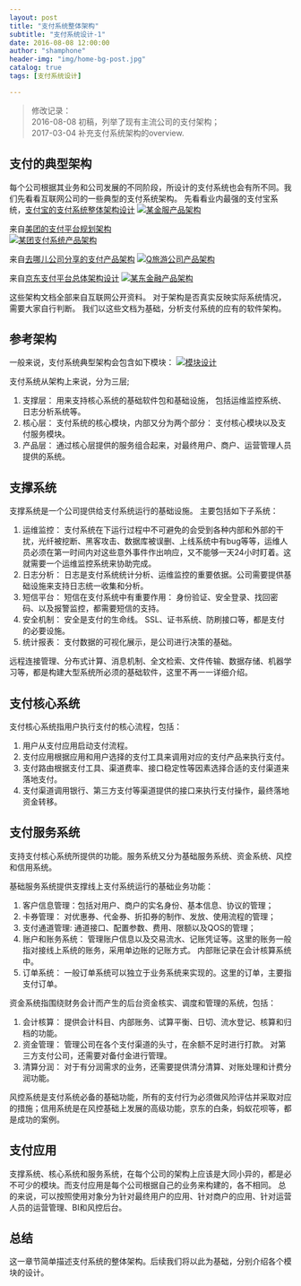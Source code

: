 ```yaml
---
layout: post
title: "支付系统整体架构"
subtitle: "支付系统设计-1"
date: 2016-08-08 12:00:00
author: "shamphone"
header-img: "img/home-bg-post.jpg"
catalog: true
tags: [支付系统设计]

---
```


> 修改记录：  
> 2016-08-08 初稿，列举了现有主流公司的支付架构；  
> 2017-03-04 补充支付系统架构的overview.


## 支付的典型架构

每个公司根据其业务和公司发展的不同阶段，所设计的支付系统也会有所不同。我们先看看互联网公司的一些典型的支付系统架构。 
先看看业内最强的支付宝系统，[支付宝的支付系统整体架构设计](http://www.woshipm.com/pmd/160822.html)
[![某金服产品架构](http://blog.lixf.cn/img/in-post/arch_alipay.png)](http://blog.lixf.cn/img/in-post/arch_alipay.png)


来自[美团的支付平台规划架构](https://wenku.baidu.com/view/7daa609d376baf1ffd4fad09.html)  
[![某团支付系统产品架构](http://blog.lixf.cn/img/in-post/arch_meituan.png)](http://blog.lixf.cn/img/in-post/arch_meituan.png)


来自[去哪儿公司分享的支付产品架构](https://sanwen8.cn/p/540ht7K.html)
[![Q旅游公司产品架构](http://blog.lixf.cn/img/in-post/arch_qunar.png)](http://blog.lixf.cn/img/in-post/arch_qunar.png)

来自[京东支付平台总体架构设计](http://www.360doc.com/content/16/0724/20/19476362_578094252.shtml) 
[![某东金融产品架构](http://blog.lixf.cn/img/in-post/arch_jd.png)](http://blog.lixf.cn/img/in-post/arch_jd.png)


这些架构文档全部来自互联网公开资料。 对于架构是否真实反映实际系统情况，需要大家自行判断。 我们以这些文档为基础，分析支付系统的应有的软件架构。 

## 参考架构

一般来说，支付系统典型架构会包含如下模块：
[![模块设计](http://blog.lixf.cn/img/in-post/arch-modules.jpg)](http://blog.lixf.cn/img/in-post/arch-modules.jpg)

支付系统从架构上来说，分为三层;

1. 支撑层： 用来支持核心系统的基础软件包和基础设施， 包括运维监控系统、日志分析系统等。   
2. 核心层： 支付系统的核心模块，内部又分为两个部分： 支付核心模块以及支付服务模块。  
3. 产品层： 通过核心层提供的服务组合起来，对最终用户、商户、运营管理人员提供的系统。   

## 支撑系统

支撑系统是一个公司提供给支付系统运行的基础设施。 主要包括如下子系统：

1. 运维监控： 支付系统在下运行过程中不可避免的会受到各种内部和外部的干扰，光纤被挖断、黑客攻击、数据库被误删、上线系统中有bug等等，运维人员必须在第一时间内对这些意外事件作出响应，又不能够一天24小时盯着。这就需要一个运维监控系统来协助完成。 
2. 日志分析： 日志是支付系统统计分析、运维监控的重要依据。公司需要提供基础设施来支持日志统一收集和分析。 
3. 短信平台： 短信在支付系统中有重要作用： 身份验证、安全登录、找回密码、以及报警监控，都需要短信的支持。 
4. 安全机制： 安全是支付的生命线。 SSL、证书系统、防刷接口等，都是支付的必要设施。 
5. 统计报表： 支付数据的可视化展示，是公司进行决策的基础。 

远程连接管理、分布式计算、消息机制、全文检索、文件传输、数据存储、机器学习等，都是构建大型系统所必须的基础软件，这里不再一一详细介绍。 

## 支付核心系统  

支付核心系统指用户执行支付的核心流程，包括：
1. 用户从支付应用启动支付流程。 
2. 支付应用根据应用和用户选择的支付工具来调用对应的支付产品来执行支付。 
3. 支付路由根据支付工具、渠道费率、接口稳定性等因素选择合适的支付渠道来落地支付。 
4. 支付渠道调用银行、第三方支付等渠道提供的接口来执行支付操作，最终落地资金转移。 

## 支付服务系统

支持支付核心系统所提供的功能。服务系统又分为基础服务系统、资金系统、风控和信用系统。

基础服务系统提供支撑线上支付系统运行的基础业务功能： 
1. 客户信息管理：包括对用户、商户的实名身份、基本信息、协议的管理； 
2. 卡券管理： 对优惠券、代金券、折扣券的制作、发放、使用流程的管理；  
3. 支付通道管理: 通道接口、配置参数、费用、限额以及QOS的管理；
4. 账户和账务系统： 管理账户信息以及交易流水、记账凭证等。这里的账务一般指对接线上系统的账务，采用单边账的记账方式。 内部账记录在会计核算系统中。 
5. 订单系统： 一般订单系统可以独立于业务系统来实现的。这里的订单，主要指支付订单。 

资金系统指围绕财务会计而产生的后台资金核实、调度和管理的系统，包括：
1. 会计核算： 提供会计科目、内部账务、试算平衡、日切、流水登记、核算和归档的功能。   
2. 资金管理： 管理公司在各个支付渠道的头寸，在余额不足时进行打款。 对第三方支付公司，还需要对备付金进行管理。 
3. 清算分润： 对于有分润需求的业务，还需要提供清分清算、对账处理和计费分润功能。 

风控系统是支付系统必备的基础功能，所有的支付行为必须做风险评估并采取对应的措施；信用系统是在风控基础上发展的高级功能，京东的白条，蚂蚁花呗等，都是成功的案例。 

## 支付应用

支撑系统、核心系统和服务系统，在每个公司的架构上应该是大同小异的，都是必不可少的模块。而支付应用是每个公司根据自己的业务来构建的，各不相同。 总的来说，可以按照使用对象分为针对最终用户的应用、针对商户的应用、针对运营人员的运营管理、BI和风控后台。 

## 总结
这一章节简单描述支付系统的整体架构。后续我们将以此为基础，分别介绍各个模块的设计。 




